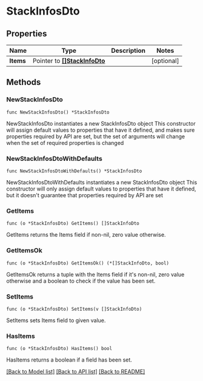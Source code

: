 # StackInfosDto

## Properties

Name | Type | Description | Notes
------------ | ------------- | ------------- | -------------
**Items** | Pointer to [**[]StackInfoDto**](StackInfoDto.md) |  | [optional] 

## Methods

### NewStackInfosDto

`func NewStackInfosDto() *StackInfosDto`

NewStackInfosDto instantiates a new StackInfosDto object
This constructor will assign default values to properties that have it defined,
and makes sure properties required by API are set, but the set of arguments
will change when the set of required properties is changed

### NewStackInfosDtoWithDefaults

`func NewStackInfosDtoWithDefaults() *StackInfosDto`

NewStackInfosDtoWithDefaults instantiates a new StackInfosDto object
This constructor will only assign default values to properties that have it defined,
but it doesn't guarantee that properties required by API are set

### GetItems

`func (o *StackInfosDto) GetItems() []StackInfoDto`

GetItems returns the Items field if non-nil, zero value otherwise.

### GetItemsOk

`func (o *StackInfosDto) GetItemsOk() (*[]StackInfoDto, bool)`

GetItemsOk returns a tuple with the Items field if it's non-nil, zero value otherwise
and a boolean to check if the value has been set.

### SetItems

`func (o *StackInfosDto) SetItems(v []StackInfoDto)`

SetItems sets Items field to given value.

### HasItems

`func (o *StackInfosDto) HasItems() bool`

HasItems returns a boolean if a field has been set.


[[Back to Model list]](../README.md#documentation-for-models) [[Back to API list]](../README.md#documentation-for-api-endpoints) [[Back to README]](../README.md)


